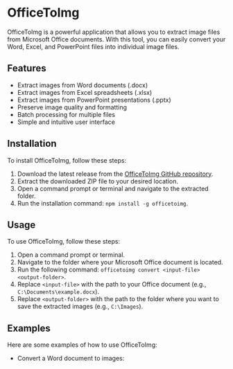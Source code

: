 # OfficeToImg

OfficeToImg is a powerful application that allows you to extract image files from Microsoft Office documents. With this tool, you can easily convert your Word, Excel, and PowerPoint files into individual image files.

## Features

- Extract images from Word documents (.docx)
- Extract images from Excel spreadsheets (.xlsx)
- Extract images from PowerPoint presentations (.pptx)
- Preserve image quality and formatting
- Batch processing for multiple files
- Simple and intuitive user interface

## Installation

To install OfficeToImg, follow these steps:

1. Download the latest release from the [OfficeToImg GitHub repository](https://github.com/your-username/OfficeToImg/releases).
2. Extract the downloaded ZIP file to your desired location.
3. Open a command prompt or terminal and navigate to the extracted folder.
4. Run the installation command: `npm install -g officetoimg`.

## Usage

To use OfficeToImg, follow these steps:

1. Open a command prompt or terminal.
2. Navigate to the folder where your Microsoft Office document is located.
3. Run the following command: `officetoimg convert <input-file> <output-folder>`.
4. Replace `<input-file>` with the path to your Office document (e.g., `C:\Documents\example.docx`).
5. Replace `<output-folder>` with the path to the folder where you want to save the extracted images (e.g., `C:\Images`).

## Examples

Here are some examples of how to use OfficeToImg:

- Convert a Word document to images:
